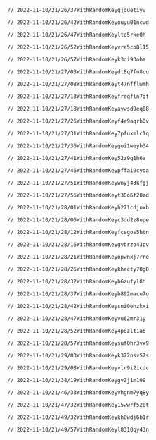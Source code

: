 
    // 2022-11-10/21/26/37WithRandomKeygjouetiyv
    
    // 2022-11-10/21/26/42WithRandomKeyouyu01ncwd
    
    // 2022-11-10/21/26/47WithRandomKeylte5rke0h
    
    // 2022-11-10/21/26/52WithRandomKeyvre5co8l15
    
    // 2022-11-10/21/26/57WithRandomKeyk3oi93oba
    
    // 2022-11-10/21/27/03WithRandomKeydt8q7fn8cu
    
    // 2022-11-10/21/27/08WithRandomKeyt47nfflwmh
    
    // 2022-11-10/21/27/13WithRandomKeyfreqfln7qf
    
    // 2022-11-10/21/27/18WithRandomKeyavwsd9eq08
    
    // 2022-11-10/21/27/26WithRandomKeyf4e9aqrh0v
    
    // 2022-11-10/21/27/31WithRandomKey7pfuxmlc1q
    
    // 2022-11-10/21/27/36WithRandomKeygoi1weyb34
    
    // 2022-11-10/21/27/41WithRandomKey52z9g1h6a
    
    // 2022-11-10/21/27/46WithRandomKeypffai9cyoa
    
    // 2022-11-10/21/27/51WithRandomKeywnyj43kfgj
    
    // 2022-11-10/21/27/56WithRandomKeyt30o6f20zd
    
    // 2022-11-10/21/28/01WithRandomKeyh271cdjuxb
    
    // 2022-11-10/21/28/06WithRandomKeyc3dd2z8upe
    
    // 2022-11-10/21/28/12WithRandomKeyfcsgos5htn
    
    // 2022-11-10/21/28/16WithRandomKeygybrzo43pv
    
    // 2022-11-10/21/28/21WithRandomKeyopwnxj7rre
    
    // 2022-11-10/21/28/26WithRandomKeykhecty70g8
    
    // 2022-11-10/21/28/32WithRandomKeyb6zufyl8h
    
    // 2022-11-10/21/28/37WithRandomKeyb892macu7o
    
    // 2022-11-10/21/28/42WithRandomKeysni0ehzkxi
    
    // 2022-11-10/21/28/47WithRandomKeyvu62mr31y
    
    // 2022-11-10/21/28/52WithRandomKey4p8zlt1a6
    
    // 2022-11-10/21/28/57WithRandomKeysuf0hr3vx9
    
    // 2022-11-10/21/29/03WithRandomKeyk372nsv57s
    
    // 2022-11-10/21/29/08WithRandomKeyvlr9i2icdc
    
    // 2022-11-10/21/38/19WithRandomKeygv2j1m109
    
    // 2022-11-10/21/46/33WithRandomKeyvhgnm7yq8y
    
    // 2022-11-10/21/47/32WithRandomKey15wwrf520t
    
    // 2022-11-10/21/49/32WithRandomKeykh8wdj6b1r
    
    // 2022-11-10/21/49/57WithRandomKeyl8310qy43n
    